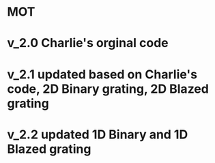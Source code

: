 # MOT
# v_2.0 Charlie's orginal code
# v_2.1 updated based on Charlie's code, 2D Binary grating, 2D Blazed grating
# v_2.2 updated 1D Binary and 1D Blazed grating
